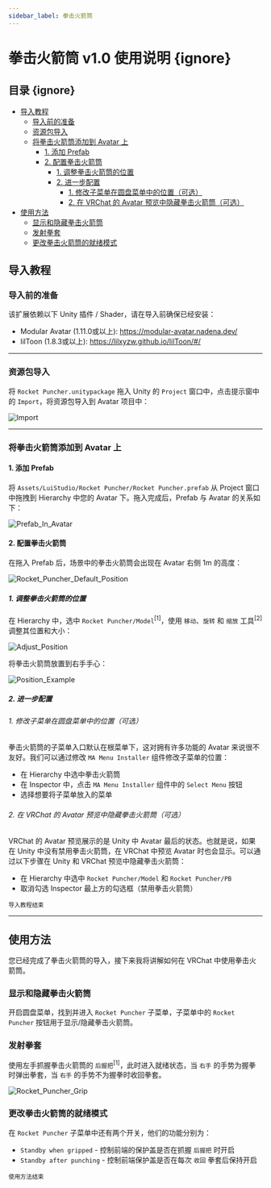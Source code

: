 ```yaml
---
sidebar_label: 拳击火箭筒
---
```


# 拳击火箭筒 v1.0 使用说明 {ignore}

## 目录 {ignore}

<!-- @import "[TOC]" {cmd="toc" depthFrom=1 depthTo=6 orderedList=false} -->

<!-- code_chunk_output -->

- [导入教程](#导入教程)
  - [导入前的准备](#导入前的准备)
  - [资源包导入](#资源包导入)
  - [将拳击火箭筒添加到 Avatar 上](#将拳击火箭筒添加到-avatar-上)
    - [1. 添加 Prefab](#1-添加-prefab)
    - [2. 配置拳击火箭筒](#2-配置拳击火箭筒)
      - [1. 调整拳击火箭筒的位置](#1-调整拳击火箭筒的位置)
      - [2. 进一步配置](#2-进一步配置)
        - [1. 修改子菜单在圆盘菜单中的位置（可选）](#1-修改子菜单在圆盘菜单中的位置可选)
        - [2. 在 VRChat 的 Avatar 预览中隐藏拳击火箭筒（可选）](#2-在-vrchat-的-avatar-预览中隐藏拳击火箭筒可选)
- [使用方法](#使用方法)
  - [显示和隐藏拳击火箭筒](#显示和隐藏拳击火箭筒)
  - [发射拳套](#发射拳套)
  - [更改拳击火箭筒的就绪模式](#更改拳击火箭筒的就绪模式)

<!-- /code_chunk_output -->

## 导入教程

### 导入前的准备

该扩展依赖以下 Unity 插件 / Shader，请在导入前确保已经安装：

- Modular Avatar (1.11.0或以上): https://modular-avatar.nadena.dev/
- lilToon (1.8.3或以上): https://lilxyzw.github.io/lilToon/#/

---

### 资源包导入

将 `Rocket Puncher.unitypackage` 拖入 Unity 的 `Project` 窗口中，点击提示窗中的 `Import`，将资源包导入到 Avatar 项目中：

![Import](./Assets/Import.webp)

---

### 将拳击火箭筒添加到 Avatar 上

#### 1. 添加 Prefab

将 `Assets/LuiStudio/Rocket Puncher/Rocket Puncher.prefab` 从 Project 窗口中拖拽到 Hierarchy 中您的 Avatar 下。拖入完成后，Prefab 与 Avatar 的关系如下：

![Prefab_In_Avatar](./Assets/Prefab_In_Avatar.webp)

#### 2. 配置拳击火箭筒

在拖入 Prefab 后，场景中的拳击火箭筒会出现在 Avatar 右侧 1m 的高度：

![Rocket_Puncher_Default_Position](./Assets/Rocket_Puncher_Default_Position.webp)

##### 1. 调整拳击火箭筒的位置

在 Hierarchy 中，选中 `Rocket Puncher/Model`<sup>[1]</sup>，使用 `移动`、`旋转` 和 `缩放` 工具<sup>[2]</sup>调整其位置和大小：

![Adjust_Position](./Assets/Adjust_Position.webp)

将拳击火箭筒放置到右手手心：

![Position_Example](./Assets/Position_Example.webp)

##### 2. 进一步配置

###### 1. 修改子菜单在圆盘菜单中的位置（可选）

拳击火箭筒的子菜单入口默认在根菜单下，这对拥有许多功能的 Avatar 来说很不友好。我们可以通过修改 `MA Menu Installer` 组件修改子菜单的位置：

- 在 Hierarchy 中选中拳击火箭筒
- 在 Inspector 中，点击 `MA Menu Installer` 组件中的 `Select Menu` 按钮
- 选择想要将子菜单放入的菜单

###### 2. 在 VRChat 的 Avatar 预览中隐藏拳击火箭筒（可选）

VRChat 的 Avatar 预览展示的是 Unity 中 Avatar 最后的状态。也就是说，如果在 Unity 中没有禁用拳击火箭筒，在 VRChat 中预览 Avatar 时也会显示。可以通过以下步骤在 Unity 和 VRChat 预览中隐藏拳击火箭筒：

- 在 Hierarchy 中选中 `Rocket Puncher/Model` 和 `Rocket Puncher/PB`
- 取消勾选 Inspector 最上方的勾选框（禁用拳击火箭筒）

<sub>导入教程结束</sub>

---

## 使用方法

您已经完成了拳击火箭筒的导入，接下来我将讲解如何在 VRChat 中使用拳击火箭筒。

### 显示和隐藏拳击火箭筒

开启圆盘菜单，找到并进入 `Rocket Puncher` 子菜单，子菜单中的 `Rocket Puncher` 按钮用于显示/隐藏拳击火箭筒。

### 发射拳套

使用左手抓握拳击火箭筒的 `后握把`<sup>[1]</sup>，此时进入就绪状态，当 `右手` 的手势为握拳时弹出拳套，当 `右手` 的手势不为握拳时收回拳套。

![Rocket_Puncher_Grip](./Assets/Rocket_Puncher_Grip.webp)

### 更改拳击火箭筒的就绪模式

在 `Rocket Puncher` 子菜单中还有两个开关，他们的功能分别为：

- `Standby when gripped` - 控制前端的保护盖是否在抓握 `后握把` 时开启
- `Standby after punching` - 控制前端保护盖是否在每次 `收回` 拳套后保持开启

<sub>使用方法结束</sub>
